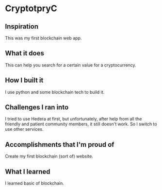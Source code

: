 # CryptotpryC

## Inspiration
This was my first blockchain web app.

## What it does
This can help you search for a certain value for a cryptocurrency.

## How I built it
I use python and some blockchain tech to build it.

## Challenges I ran into
I tried to use Hedera at first, but unfortunately, after help from all the friendly and patient community members, it still doesn't work. So I switch to use other services.

## Accomplishments that I'm proud of
Create my first blockchain (sort of) website.

## What I learned
I learned basic of blockchain.
